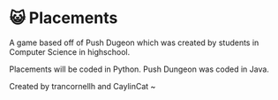 # :smiley_cat: Placements
A game based off of Push Dugeon which was created by students in Computer Science in highschool.

Placements will be coded in Python. Push Dungeon was coded in Java.

Created by trancornellh and CaylinCat ~
